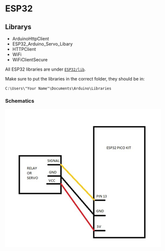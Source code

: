 # ESP32

## Librarys
  * ArduinoHttpClient
  * ESP32_Arduino_Servo_Libary
  * HTTPClient
  * WiFi
  * WiFiClientSecure

All ESP32 libraries are under [```ESP32/lib```](ESP32/lib).

Make sure to put the libraries in the correct folder, they should be in:
```
C:\Users\"Your Name"\Documents\Arduino\Libraries
```

### Schematics
<img src="ESP32/RELAY_OR_SERVO_SCHEMATICS.jpg">


